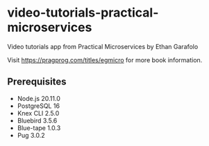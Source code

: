 # video-tutorials-practical-microservices
Video tutorials app from Practical Microservices by Ethan Garafolo

Visit https://pragprog.com/titles/egmicro for more book information.

## Prerequisites
- Node.js 20.11.0
- PostgreSQL 16
- Knex CLI 2.5.0
- Bluebird 3.5.6
- Blue-tape 1.0.3
- Pug 3.0.2
